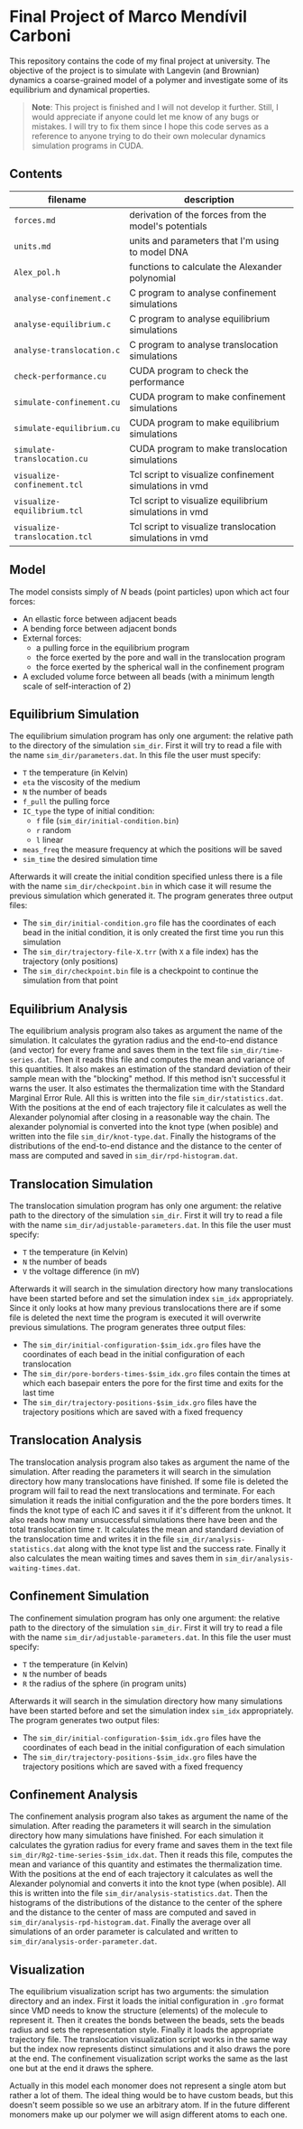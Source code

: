 # Final Project of Marco Mendívil Carboni

This repository contains the code of my final project at university. The objective of the project is to simulate with Langevin (and Brownian) dynamics a coarse-grained model of a polymer and investigate some of its equilibrium and dynamical properties.

> **Note**: This project is finished and I will not develop it further. Still, I would appreciate if anyone could let me know of any bugs or mistakes. I will try to fix them since I hope this code serves as a reference to anyone trying to do their own molecular dynamics simulation programs in CUDA.

## Contents

| filename | description |
|-|-|
| `forces.md` | derivation of the forces from the model's potentials |
| `units.md` | units and parameters that I'm using to model DNA |
| `Alex_pol.h` | functions to calculate the Alexander polynomial |
| `analyse-confinement.c` | C program to analyse confinement simulations |
| `analyse-equilibrium.c` | C program to analyse equilibrium simulations |
| `analyse-translocation.c` | C program to analyse translocation simulations |
| `check-performance.cu` | CUDA program to check the performance |
| `simulate-confinement.cu` | CUDA program to make confinement simulations |
| `simulate-equilibrium.cu` | CUDA program to make equilibrium simulations |
| `simulate-translocation.cu` | CUDA program to make translocation simulations |
| `visualize-confinement.tcl` | Tcl script to visualize confinement simulations in vmd |
| `visualize-equilibrium.tcl` | Tcl script to visualize equilibrium simulations in vmd |
| `visualize-translocation.tcl` | Tcl script to visualize translocation simulations in vmd |

## Model

The model consists simply of $N$ beads (point particles) upon which act four forces:
- An ellastic force between adjacent beads
- A bending force between adjacent bonds
- External forces:
    - a pulling force in the equilibrium program
    - the force exerted by the pore and wall in the translocation program
    - the force exerted by the spherical wall in the confinement program
- A excluded volume force between all beads (with a minimum length scale of self-interaction of 2)

## Equilibrium Simulation

The equilibrium simulation program has only one argument: the relative path to the directory of the simulation `sim_dir`. First it will try to read a file with the name `sim_dir/parameters.dat`. In this file the user must specify:
- `T` the temperature (in Kelvin)
- `eta` the viscosity of the medium
- `N` the number of beads
- `f_pull` the pulling force
- `IC_type` the type of initial condition:
    - `f` file (`sim_dir/initial-condition.bin`)
    - `r` random
    - `l` linear 
- `meas_freq` the measure frequency at which the positions will be saved
- `sim_time` the desired simulation time

Afterwards it will create the initial condition specified unless there is a file with the name `sim_dir/checkpoint.bin` in which case it will resume the previous simulation which generated it. The program generates three output files:
- The `sim_dir/initial-condition.gro` file has the coordinates of each bead in the initial condition, it is only created the first time you run this simulation
- The `sim_dir/trajectory-file-X.trr` (with `X` a file index) has the trajectory (only positions)
- The `sim_dir/checkpoint.bin` file is a checkpoint to continue the simulation from that point

## Equilibrium Analysis

The equilibrium analysis program also takes as argument the name of the simulation. It calculates the gyration radius and the end-to-end distance (and vector) for every frame and saves them in the text file `sim_dir/time-series.dat`. Then it reads this file and computes the mean and variance of this quantities. It also makes an estimation of the standard deviation of their sample mean with the "blocking" method. If this method isn't successful it warns the user. It also estimates the thermalization time with the Standard Marginal Error Rule. All this is written into the file `sim_dir/statistics.dat`. With the positions at the end of each trajectory file it calculates as well the Alexander polynomial after closing in a reasonable way the chain. The alexander polynomial is converted into the knot type (when posible) and written into the file `sim_dir/knot-type.dat`. Finally the histograms of the distributions of the end-to-end distance and the distance to the center of mass are computed and saved in `sim_dir/rpd-histogram.dat`.

## Translocation Simulation

The translocation simulation program has only one argument: the relative path to the directory of the simulation `sim_dir`. First it will try to read a file with the name `sim_dir/adjustable-parameters.dat`. In this file the user must specify:
- `T` the temperature (in Kelvin)
- `N` the number of beads
- `V` the voltage difference (in mV)

Afterwards it will search in the simulation directory how many translocations have been started before and set the simulation index `sim_idx` appropriately. Since it only looks at how many previous translocations there are if some file is deleted the next time the program is executed it will overwrite previous simulations. The program generates three output files:
- The `sim_dir/initial-configuration-$sim_idx.gro` files have the coordinates of each bead in the initial configuration of each translocation
- The `sim_dir/pore-borders-times-$sim_idx.gro` files contain the times at which each basepair enters the pore for the first time and exits for the last time
- The `sim_dir/trajectory-positions-$sim_idx.gro` files have the trajectory positions which are saved with a fixed frequency

## Translocation Analysis

The translocation analysis program also takes as argument the name of the simulation. After reading the parameters it will search in the simulation directory how many translocations have finished. If some file is deleted the program will fail to read the next translocations and terminate. For each simulation it reads the initial configuration and the the pore borders times. It finds the knot type of each IC and saves it if it's different from the unknot. It also reads how many unsuccessful simulations there have been and the total translocation time $\tau$. It calculates the mean and standard deviation of the translocation time and writes it in the file `sim_dir/analysis-statistics.dat` along with the knot type list and the success rate. Finally it also calculates the mean waiting times and saves them in `sim_dir/analysis-waiting-times.dat`.

## Confinement Simulation

The confinement simulation program has only one argument: the relative path to the directory of the simulation `sim_dir`. First it will try to read a file with the name `sim_dir/adjustable-parameters.dat`. In this file the user must specify:
- `T` the temperature (in Kelvin)
- `N` the number of beads
- `R` the radius of the sphere (in program units)

Afterwards it will search in the simulation directory how many simulations have been started before and set the simulation index `sim_idx` appropriately. The program generates two output files:
- The `sim_dir/initial-configuration-$sim_idx.gro` files have the coordinates of each bead in the initial configuration of each simulation
- The `sim_dir/trajectory-positions-$sim_idx.gro` files have the trajectory positions which are saved with a fixed frequency

## Confinement Analysis

The confinement analysis program also takes as argument the name of the simulation. After reading the parameters it will search in the simulation directory how many simulations have finished. For each simulation it calculates the gyration radius for every frame and saves them in the text file `sim_dir/Rg2-time-series-$sim_idx.dat`. Then it reads this file, computes the mean and variance of this quantity and estimates the thermalization time. With the positions at the end of each trajectory it calculates as well the Alexander polynomial and converts it into the knot type (when posible). All this is written into the file `sim_dir/analysis-statistics.dat`. Then the histograms of the distributions of the distance to the center of the sphere and the distance to the center of mass are computed and saved in `sim_dir/analysis-rpd-histogram.dat`. Finally the average over all simulations of an order parameter is calculated and written to `sim_dir/analysis-order-parameter.dat`.

## Visualization

The equilibrium visualization script has two arguments: the simulation directory and an index. First it loads the initial configuration in `.gro` format since VMD needs to know the structure (elements) of the molecule to represent it. Then it creates the bonds between the beads, sets the beads radius and sets the representation style. Finally it loads the appropriate trajectory file. The translocation visualization script works in the same way but the index now represents distinct simulations and it also draws the pore at the end. The confinement visualization script works the same as the last one but at the end it draws the sphere.

Actually in this model each monomer does not represent a single atom but rather a lot of them. The ideal thing would be to have custom beads, but this doesn't seem possible so we use an arbitrary atom. If in the future different monomers make up our polymer we will asign different atoms to each one.
